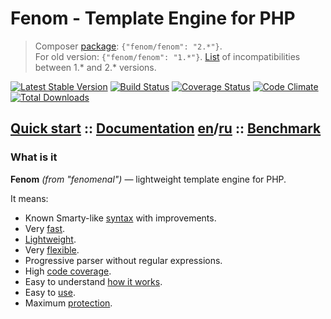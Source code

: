 Fenom - Template Engine for PHP
===============================

> Composer [package](https://packagist.org/packages/fenom/fenom): `{"fenom/fenom": "2.*"}`. <br />
> For old version: `{"fenom/fenom": "1.*"}`. [List](https://github.com/bzick/fenom/wiki/Migrate-from-1.4.9-to-2.0) of incompatibilities between 1.* and 2.* versions.

[![Latest Stable Version](https://poser.pugx.org/fenom/fenom/v/stable.png)](https://packagist.org/packages/fenom/fenom)
[![Build Status](https://travis-ci.org/bzick/fenom.svg?branch=master)](https://travis-ci.org/bzick/fenom)
[![Coverage Status](https://coveralls.io/repos/bzick/fenom/badge.png?branch=master)](https://coveralls.io/r/bzick/fenom?branch=master)
[![Code Climate](https://codeclimate.com/github/bzick/fenom.png)](https://codeclimate.com/github/bzick/fenom)
[![Total Downloads](https://poser.pugx.org/fenom/fenom/downloads.png)](https://packagist.org/packages/fenom/fenom)
## [Quick start](./docs/en/start.md) :: [Documentation](./docs/readme.md) [en](./docs/en/readme.md)/[ru](./docs/ru/readme.md) :: [Benchmark](./docs/en/benchmark.md)
<!-- :: [Articles](./docs/articles.md) -->

### What is it

**Fenom** *(from "fenomenal")* — lightweight template engine for PHP.

It means:

* Known Smarty-like [syntax](./docs/en/syntax.md) with improvements.
* Very [fast](./docs/en/benchmark.md).
* [Lightweight](./docs/en/benchmark.md).
* Very [flexible](./docs/en/configuration.md#extends).
* Progressive parser without regular expressions.
* High [code coverage](https://coveralls.io/r/bzick/fenom?branch=master).
* Easy to understand [how it works](./docs/en/dev/readme.md).
* Easy to [use](./docs/en/start.md).
* Maximum [protection](./docs/en/configuration.md#configure).

